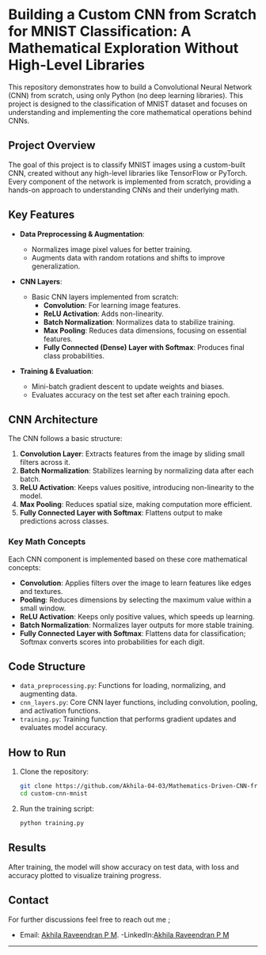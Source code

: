 # Building a Custom CNN from Scratch for MNIST Classification: A Mathematical Exploration Without High-Level Libraries

This repository demonstrates how to build a Convolutional Neural Network (CNN) from scratch, using only Python (no deep learning libraries). This project is designed to the classification of MNIST dataset and focuses on understanding and implementing the core mathematical operations behind CNNs.

## Project Overview

The goal of this project is to classify MNIST images using a custom-built CNN, created without any high-level libraries like TensorFlow or PyTorch. Every component of the network is implemented from scratch, providing a hands-on approach to understanding CNNs and their underlying math.

## Key Features

- **Data Preprocessing & Augmentation**:
  - Normalizes image pixel values for better training.
  - Augments data with random rotations and shifts to improve generalization.
  
- **CNN Layers**:
  - Basic CNN layers implemented from scratch:
    - **Convolution**: For learning image features.
    - **ReLU Activation**: Adds non-linearity.
    - **Batch Normalization**: Normalizes data to stabilize training.
    - **Max Pooling**: Reduces data dimensions, focusing on essential features.
    - **Fully Connected (Dense) Layer with Softmax**: Produces final class probabilities.

- **Training & Evaluation**:
  - Mini-batch gradient descent to update weights and biases.
  - Evaluates accuracy on the test set after each training epoch.

## CNN Architecture

The CNN follows a basic structure:

1. **Convolution Layer**: Extracts features from the image by sliding small filters across it.
2. **Batch Normalization**: Stabilizes learning by normalizing data after each batch.
3. **ReLU Activation**: Keeps values positive, introducing non-linearity to the model.
4. **Max Pooling**: Reduces spatial size, making computation more efficient.
5. **Fully Connected Layer with Softmax**: Flattens output to make predictions across classes.

### Key Math Concepts

Each CNN component is implemented based on these core mathematical concepts:

- **Convolution**: Applies filters over the image to learn features like edges and textures.
- **Pooling**: Reduces dimensions by selecting the maximum value within a small window.
- **ReLU Activation**: Keeps only positive values, which speeds up learning.
- **Batch Normalization**: Normalizes layer outputs for more stable training.
- **Fully Connected Layer with Softmax**: Flattens data for classification; Softmax converts scores into probabilities for each digit.

## Code Structure

- `data_preprocessing.py`: Functions for loading, normalizing, and augmenting data.
- `cnn_layers.py`: Core CNN layer functions, including convolution, pooling, and activation functions.
- `training.py`: Training function that performs gradient updates and evaluates model accuracy.

## How to Run

1. Clone the repository:
   ```bash
   git clone https://github.com/Akhila-04-03/Mathematics-Driven-CNN-from-Scratch.git
   cd custom-cnn-mnist
   ```

2. Run the training script:
   ```bash
   python training.py
   ```

## Results

After training, the model will show accuracy on test data, with loss and accuracy plotted to visualize training progress.

## Contact
For further discussions feel free to reach out me ;

- Email: [Akhila Raveendran P M](raveendranakhila629@gmail.com).
-LinkedIn:[Akhila Raveendran P M](https://www.linkedin.com/in/akhila-raveendran-pm/)

---

